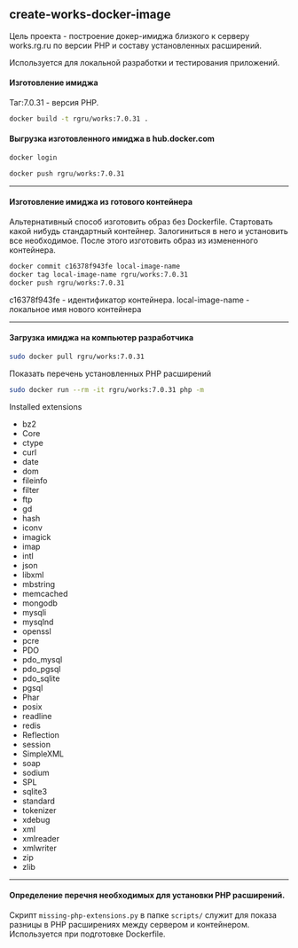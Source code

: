 create-works-docker-image
-----------------------

Цель проекта - построение докер-имиджа близкого к серверу works.rg.ru по версии PHP и составу установленных расширений.


Используется для локальной разработки и тестирования приложений.


#### Изготовление имиджа
Таг:7.0.31 - версия PHP.

```sh
docker build -t rgru/works:7.0.31 .
```

#### Выгрузка изготовленного имиджа в hub.docker.com
```sh
docker login

docker push rgru/works:7.0.31
```
-----------------------
#### Изготовление имиджа из готового контейнера

Альтернативный способ изготовить образ без Dockerfile.
Стартовать какой нибудь стандартный контейнер. Залогиниться в него и установить все необходимое.
После этого изготовить образ из измененного контейнера. 

```sh
docker commit c16378f943fe local-image-name
docker tag local-image-name rgru/works:7.0.31
docker push rgru/works:7.0.31

```
c16378f943fe - идентификатор контейнера.
local-image-name - локальное имя нового контейнера



----------------------


#### Загрузка имиджа на компьютер разработчика
```sh
sudo docker pull rgru/works:7.0.31
```

Показать перечень установленных PHP расширений

```sh
sudo docker run --rm -it rgru/works:7.0.31 php -m
```

Installed extensions
 - bz2
 - Core
 - ctype
 - curl
 - date
 - dom
 - fileinfo
 - filter
 - ftp
 - gd
 - hash
 - iconv
 - imagick
 - imap
 - intl
 - json
 - libxml
 - mbstring
 - memcached
 - mongodb
 - mysqli
 - mysqlnd
 - openssl
 - pcre
 - PDO
 - pdo_mysql
 - pdo_pgsql
 - pdo_sqlite
 - pgsql
 - Phar
 - posix
 - readline
 - redis
 - Reflection
 - session
 - SimpleXML
 - soap
 - sodium
 - SPL
 - sqlite3
 - standard
 - tokenizer
 - xdebug
 - xml
 - xmlreader
 - xmlwriter
 - zip
 - zlib

--------------------
#### Определение перечня необходимых для установки PHP расширений.

Скрипт `missing-php-extensions.py` в папке `scripts/` служит для показа разницы в PHP расширениях между сервером и контейнером.
Используется при подготовке Dockerfile.
